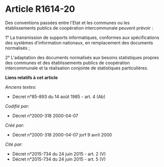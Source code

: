 # Article R1614-20

Des conventions passées entre l'Etat et les communes ou les établissements publics de coopération intercommunale peuvent
prévoir :

1° La transmission de supports informatiques, conformes aux spécifications des systèmes d'information nationaux, en
remplacement des documents normalisés ;

2° L'adaptation des documents normalisés aux besoins statistiques propres des communes et des établissements publics de
coopération intercommunale et la réalisation conjointe de statistiques particulières.

**Liens relatifs à cet article**

_Anciens textes_:

  - Décret n°85-893 du 14 août 1985 - art. 4 (Ab)

_Codifié par_:

  - Décret n°2000-318 2000-04-07

_Créé par_:

  - Décret n°2000-318 2000-04-07 jorf 9 avril 2000

_Cité par_:

  - Décret n°2015-734 du 24 juin 2015 - art. 2 (V)
  - Décret n°2015-734 du 24 juin 2015 - art. 5 (V)
